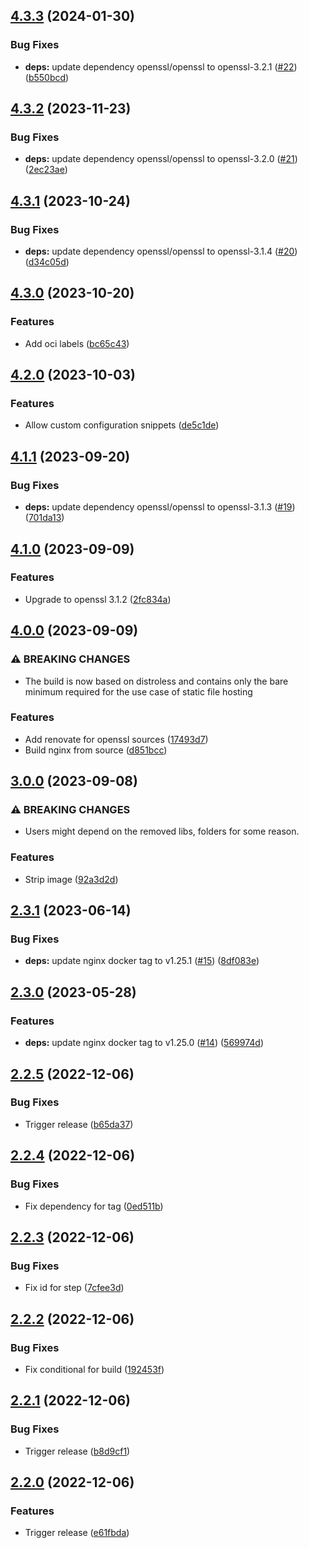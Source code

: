 ## [4.3.3](https://github.com/timo-reymann/nginx-spa/compare/4.3.2...4.3.3) (2024-01-30)


### Bug Fixes

* **deps:** update dependency openssl/openssl to openssl-3.2.1 ([#22](https://github.com/timo-reymann/nginx-spa/issues/22)) ([b550bcd](https://github.com/timo-reymann/nginx-spa/commit/b550bcd23ef0528b31d5aca492175cfd8b6f5156))

## [4.3.2](https://github.com/timo-reymann/nginx-spa/compare/4.3.1...4.3.2) (2023-11-23)


### Bug Fixes

* **deps:** update dependency openssl/openssl to openssl-3.2.0 ([#21](https://github.com/timo-reymann/nginx-spa/issues/21)) ([2ec23ae](https://github.com/timo-reymann/nginx-spa/commit/2ec23ae5da532d464f5d33f0faf8e8485703ca16))

## [4.3.1](https://github.com/timo-reymann/nginx-spa/compare/4.3.0...4.3.1) (2023-10-24)


### Bug Fixes

* **deps:** update dependency openssl/openssl to openssl-3.1.4 ([#20](https://github.com/timo-reymann/nginx-spa/issues/20)) ([d34c05d](https://github.com/timo-reymann/nginx-spa/commit/d34c05d0bf4dc16eb0c7177be2ef228423aa66b2))

## [4.3.0](https://github.com/timo-reymann/nginx-spa/compare/4.2.0...4.3.0) (2023-10-20)


### Features

* Add oci labels ([bc65c43](https://github.com/timo-reymann/nginx-spa/commit/bc65c43d8bad6ffb3da2794e3f20d07ec6550c62))

## [4.2.0](https://github.com/timo-reymann/nginx-spa/compare/4.1.1...4.2.0) (2023-10-03)


### Features

* Allow custom configuration snippets ([de5c1de](https://github.com/timo-reymann/nginx-spa/commit/de5c1dec0ac355b155f680b7dcf8faf7b6aa04a2))

## [4.1.1](https://github.com/timo-reymann/nginx-spa/compare/4.1.0...4.1.1) (2023-09-20)


### Bug Fixes

* **deps:** update dependency openssl/openssl to openssl-3.1.3 ([#19](https://github.com/timo-reymann/nginx-spa/issues/19)) ([701da13](https://github.com/timo-reymann/nginx-spa/commit/701da13f02c13aaa13a17f174e82f39ecf20f0c6))

## [4.1.0](https://github.com/timo-reymann/nginx-spa/compare/4.0.0...4.1.0) (2023-09-09)


### Features

* Upgrade to openssl 3.1.2 ([2fc834a](https://github.com/timo-reymann/nginx-spa/commit/2fc834a0d6135525fc226cd18ffef308ec2b183f))

## [4.0.0](https://github.com/timo-reymann/nginx-spa/compare/3.0.0...4.0.0) (2023-09-09)


### ⚠ BREAKING CHANGES

* The build is now based on distroless and contains only the bare minimum required for the use case of static file hosting

### Features

* Add renovate for openssl sources ([17493d7](https://github.com/timo-reymann/nginx-spa/commit/17493d7a277161157f050065bb6dbe89b624b49e))
* Build nginx from source ([d851bcc](https://github.com/timo-reymann/nginx-spa/commit/d851bccd402c3afebb33d490fa1b95900fc4f776))

## [3.0.0](https://github.com/timo-reymann/nginx-spa/compare/2.3.1...3.0.0) (2023-09-08)


### ⚠ BREAKING CHANGES

* Users might depend on the removed libs, folders for some reason.

### Features

* Strip image ([92a3d2d](https://github.com/timo-reymann/nginx-spa/commit/92a3d2d5d3dfe6698b0bbe51e94b63e598c49b8a))

## [2.3.1](https://github.com/timo-reymann/nginx-spa/compare/2.3.0...2.3.1) (2023-06-14)


### Bug Fixes

* **deps:** update nginx docker tag to v1.25.1 ([#15](https://github.com/timo-reymann/nginx-spa/issues/15)) ([8df083e](https://github.com/timo-reymann/nginx-spa/commit/8df083edb2051d95bde5b245b8fdd54e0e62de3a))

## [2.3.0](https://github.com/timo-reymann/nginx-spa/compare/2.2.5...2.3.0) (2023-05-28)


### Features

* **deps:** update nginx docker tag to v1.25.0 ([#14](https://github.com/timo-reymann/nginx-spa/issues/14)) ([569974d](https://github.com/timo-reymann/nginx-spa/commit/569974dbbab7af6d6b425a1aeac633fd523a353c))

## [2.2.5](https://github.com/timo-reymann/nginx-spa/compare/2.2.4...2.2.5) (2022-12-06)


### Bug Fixes

* Trigger release ([b65da37](https://github.com/timo-reymann/nginx-spa/commit/b65da3725532c0f659de1eeea719c2400c246a5b))

## [2.2.4](https://github.com/timo-reymann/nginx-spa/compare/2.2.3...2.2.4) (2022-12-06)


### Bug Fixes

* Fix dependency for tag ([0ed511b](https://github.com/timo-reymann/nginx-spa/commit/0ed511bcb37bf3cee262230286870859210aea22))

## [2.2.3](https://github.com/timo-reymann/nginx-spa/compare/2.2.2...2.2.3) (2022-12-06)


### Bug Fixes

* Fix id for step ([7cfee3d](https://github.com/timo-reymann/nginx-spa/commit/7cfee3d14da25b22a7a1dfafd58a458b04d41057))

## [2.2.2](https://github.com/timo-reymann/nginx-spa/compare/2.2.1...2.2.2) (2022-12-06)


### Bug Fixes

* Fix conditional for build ([192453f](https://github.com/timo-reymann/nginx-spa/commit/192453f038d8a4b418c953150cf95820bc51309c))

## [2.2.1](https://github.com/timo-reymann/nginx-spa/compare/2.2.0...2.2.1) (2022-12-06)


### Bug Fixes

* Trigger release ([b8d9cf1](https://github.com/timo-reymann/nginx-spa/commit/b8d9cf1403e95d5581e1bddc77360791a99fd0df))

## [2.2.0](https://github.com/timo-reymann/nginx-spa/compare/2.1.2...2.2.0) (2022-12-06)


### Features

* Trigger release ([e61fbda](https://github.com/timo-reymann/nginx-spa/commit/e61fbdada0181636f458fbf67f1620813006a2b9))
